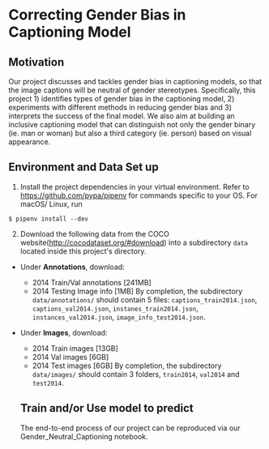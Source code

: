 # Correcting Gender Bias in Captioning Model

## Motivation
Our project discusses and tackles gender bias in captioning models, so that the image captions will be neutral of gender stereotypes. Specifically, this project 1) identifies types of gender bias in the captioning model, 2) experiments with different methods in reducing gender bias and 3) interprets the success of the final model. We also aim at building an inclusive captioning model that can distinguish not only the gender binary (ie. man or woman) but also a third category (ie. person) based on visual appearance.

## Environment and Data Set up
1. Install the project dependencies in your virtual environment. Refer to https://github.com/pypa/pipenv for commands specific to your OS. For macOS/ Linux, run
```
$ pipenv install --dev
```
2. Download the following data from the COCO website(http://cocodataset.org/#download) into a subdirectory `data` located inside this project's directory.

- Under **Annotations**, download:
  - 2014 Train/Val annotations [241MB]
  - 2014 Testing Image info [1MB]
  By completion, the subdirectory `data/annotations/` should contain 5 files: `captions_train2014.json`, `captions_val2014.json`, `instanes_train2014.json`, `instances_val2014.json`, `image_info_test2014.json`.

- Under **Images**, download:
  - 2014 Train images [13GB]
  - 2014 Val images [6GB]
  - 2014 Test images [6GB]
  By completion, the subdirectory `data/images/` should contain 3 folders, `train2014`, `val2014` and `test2014`.
  
  ## Train and/or Use model to predict
  The end-to-end process of our project can be reproduced via our Gender_Neutral_Captioning notebook.

